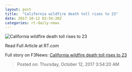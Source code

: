 ```yaml
---
layout: post
title:  "California wildfire death toll rises to 23"
date: 2017-10-12 03:54:20Z
categories: rt-daily-news
---
```


![California wildfire death toll rises to 23](https://www.rt.com/static/img/og-logo-rt.png)

Read Full Article at RT.com


Full story on F3News: [California wildfire death toll rises to 23](http://www.f3nws.com/n/EPurZG)

> Posted on: Thursday, October 12, 2017 3:54:20 AM
